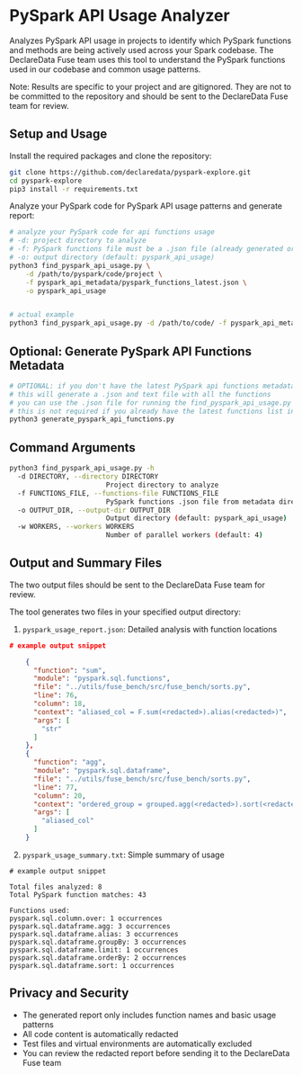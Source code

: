 # PySpark API Usage Analyzer

Analyzes PySpark API usage in projects to identify which PySpark functions and methods are being actively used across your Spark codebase. The DeclareData Fuse team uses this tool to understand the PySpark functions used in our codebase and common usage patterns.

Note: Results are specific to your project and are gitignored. They are not to be committed to the repository and should be sent to the DeclareData Fuse team for review.

## Setup and Usage

Install the required packages and clone the repository:
```bash
git clone https://github.com/declaredata/pyspark-explore.git
cd pyspark-explore
pip3 install -r requirements.txt
```

Analyze your PySpark code for PySpark API usage patterns and generate report:
```bash
# analyze your PySpark code for api functions usage
# -d: project directory to analyze
# -f: PySpark functions file must be a .json file (already generated or can be generated using the optional script below)
# -o: output directory (default: pyspark_api_usage)
python3 find_pyspark_api_usage.py \
    -d /path/to/pyspark/code/project \
    -f pyspark_api_metadata/pyspark_functions_latest.json \
    -o pyspark_api_usage


# actual example
python3 find_pyspark_api_usage.py -d /path/to/code/ -f pyspark_api_metadata/pyspark_functions_latest.json
```

## Optional: Generate PySpark API Functions Metadata
```bash
# OPTIONAL: if you don't have the latest PySpark api functions metadata
# this will generate a .json and text file with all the functions
# you can use the .json file for running the find_pyspark_api_usage.py script
# this is not required if you already have the latest functions list in the pyspark_api_metadata directory
python3 generate_pyspark_api_functions.py
```

## Command Arguments

```bash
python3 find_pyspark_api_usage.py -h
  -d DIRECTORY, --directory DIRECTORY
                        Project directory to analyze
  -f FUNCTIONS_FILE, --functions-file FUNCTIONS_FILE
                        PySpark functions .json file from metadata directory (optional previous step)
  -o OUTPUT_DIR, --output-dir OUTPUT_DIR
                        Output directory (default: pyspark_api_usage)
  -w WORKERS, --workers WORKERS
                        Number of parallel workers (default: 4)
```

## Output and Summary Files
The two output files should be sent to the DeclareData Fuse team for review.

The tool generates two files in your specified output directory:

1. `pyspark_usage_report.json`: Detailed analysis with function locations
```json
# example output snippet

    {
      "function": "sum",
      "module": "pyspark.sql.functions",
      "file": "../utils/fuse_bench/src/fuse_bench/sorts.py",
      "line": 76,
      "column": 18,
      "context": "aliased_col = F.sum(<redacted>).alias(<redacted>)",
      "args": [
        "str"
      ]
    },
    {
      "function": "agg",
      "module": "pyspark.sql.dataframe",
      "file": "../utils/fuse_bench/src/fuse_bench/sorts.py",
      "line": 77,
      "column": 20,
      "context": "ordered_group = grouped.agg(<redacted>).sort(<redacted>)",
      "args": [
        "aliased_col"
      ]
    }
```

2. `pyspark_usage_summary.txt`: Simple summary of usage
```text
# example output snippet

Total files analyzed: 8
Total PySpark function matches: 43

Functions used:
pyspark.sql.column.over: 1 occurrences
pyspark.sql.dataframe.agg: 3 occurrences
pyspark.sql.dataframe.alias: 3 occurrences
pyspark.sql.dataframe.groupBy: 3 occurrences
pyspark.sql.dataframe.limit: 1 occurrences
pyspark.sql.dataframe.orderBy: 2 occurrences
pyspark.sql.dataframe.sort: 1 occurrences
```

## Privacy and Security

- The generated report only includes function names and basic usage patterns
- All code content is automatically redacted
- Test files and virtual environments are automatically excluded
- You can review the redacted report before sending it to the DeclareData Fuse team
